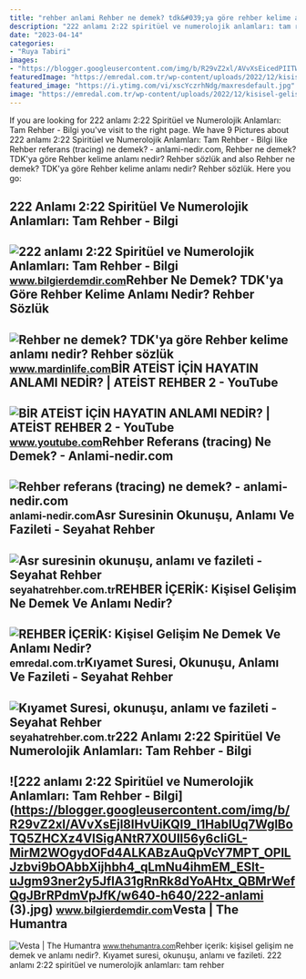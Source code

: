 ```yaml
---
title: "rehber anlami Rehber ne demek? tdk&#039;ya göre rehber kelime anlamı nedir? rehber sözlük"
description: "222 anlamı 2:22 spiritüel ve numerolojik anlamları: tam rehber"
date: "2023-04-14"
categories:
- "Ruya Tabiri"
images:
- "https://blogger.googleusercontent.com/img/b/R29vZ2xl/AVvXsEicedPIITWHYchNOX7-sS4KaWrRUfKf1xKgHOejEnqhYJ41wiK3wWBWEd5qCL-pPT8p8xcvMK0MIHHkqGSgGNKtpJYTSLLxiG9oFR-QALdLmdzx6bdYQBNjFDaz5HdITQOSW1BYxOSZliSuamCBQCGOw6Nfr-gxFSenn8yFg7hU4cGOVJLDdAegds1j/w1200-h630-p-k-no-nu/222-anlami-55.jpg"
featuredImage: "https://emredal.com.tr/wp-content/uploads/2022/12/kisisel-gelisim-ne-demek-ve-anlami-nedir.jpg"
featured_image: "https://i.ytimg.com/vi/xscYczrhNdg/maxresdefault.jpg"
image: "https://emredal.com.tr/wp-content/uploads/2022/12/kisisel-gelisim-ne-demek-ve-anlami-nedir.jpg"
---
```


If you are looking for 222 anlamı 2:22 Spiritüel ve Numerolojik Anlamları: Tam Rehber - Bilgi you've visit to the right page. We have 9 Pictures about 222 anlamı 2:22 Spiritüel ve Numerolojik Anlamları: Tam Rehber - Bilgi like Rehber referans (tracing) ne demek? - anlami-nedir.com, Rehber ne demek? TDK'ya göre Rehber kelime anlamı nedir? Rehber sözlük and also Rehber ne demek? TDK'ya göre Rehber kelime anlamı nedir? Rehber sözlük. Here you go:

222 Anlamı 2:22 Spiritüel Ve Numerolojik Anlamları: Tam Rehber - Bilgi
----------------------------------------------------------------------

 ![222 anlamı 2:22 Spiritüel ve Numerolojik Anlamları: Tam Rehber - Bilgi](https://blogger.googleusercontent.com/img/b/R29vZ2xl/AVvXsEicedPIITWHYchNOX7-sS4KaWrRUfKf1xKgHOejEnqhYJ41wiK3wWBWEd5qCL-pPT8p8xcvMK0MIHHkqGSgGNKtpJYTSLLxiG9oFR-QALdLmdzx6bdYQBNjFDaz5HdITQOSW1BYxOSZliSuamCBQCGOw6Nfr-gxFSenn8yFg7hU4cGOVJLDdAegds1j/w1200-h630-p-k-no-nu/222-anlami-55.jpg) <small>www.bilgierdemdir.com</small>Rehber Ne Demek? TDK'ya Göre Rehber Kelime Anlamı Nedir? Rehber Sözlük
----------------------------------------------------------------------

 ![Rehber ne demek? TDK'ya göre Rehber kelime anlamı nedir? Rehber sözlük](https://www.mardinlife.com/uploads/2021/06/rehber-ne-demek-tdkya-gore-rehber-kelime-anlami-nedir-rehber-sozluk-anlami-60814.jpg?234234.234234) <small>www.mardinlife.com</small>BİR ATEİST İÇİN HAYATIN ANLAMI NEDİR? | ATEİST REHBER 2 - YouTube
-----------------------------------------------------------------

 ![BİR ATEİST İÇİN HAYATIN ANLAMI NEDİR? | ATEİST REHBER 2 - YouTube](https://i.ytimg.com/vi/xscYczrhNdg/maxresdefault.jpg) <small>www.youtube.com</small>Rehber Referans (tracing) Ne Demek? - Anlami-nedir.com
------------------------------------------------------

 ![Rehber referans (tracing) ne demek? - anlami-nedir.com](http://anlami-nedir.com/resimler/2/rehber-referans-tracing.jpg) <small>anlami-nedir.com</small>Asr Suresinin Okunuşu, Anlamı Ve Fazileti - Seyahat Rehber
----------------------------------------------------------

 ![Asr suresinin okunuşu, anlamı ve fazileti - Seyahat Rehber](https://seyahatrehber.com.tr/wp-content/uploads/2023/06/asr-suresinin-okunusu-anlami-ve-fazileti-0-HxkhW9kw.jpg) <small>seyahatrehber.com.tr</small>REHBER İÇERİK: Kişisel Gelişim Ne Demek Ve Anlamı Nedir?
--------------------------------------------------------

 ![REHBER İÇERİK: Kişisel Gelişim Ne Demek Ve Anlamı Nedir?](https://emredal.com.tr/wp-content/uploads/2022/12/kisisel-gelisim-ne-demek-ve-anlami-nedir.jpg) <small>emredal.com.tr</small>Kıyamet Suresi, Okunuşu, Anlamı Ve Fazileti - Seyahat Rehber
------------------------------------------------------------

 ![Kıyamet Suresi, okunuşu, anlamı ve fazileti - Seyahat Rehber](https://seyahatrehber.com.tr/wp-content/uploads/2023/07/kiyamet-suresi-okunusu-anlami-ve-fazileti-Fi2pVv81.jpg) <small>seyahatrehber.com.tr</small>222 Anlamı 2:22 Spiritüel Ve Numerolojik Anlamları: Tam Rehber - Bilgi
----------------------------------------------------------------------

 ![222 anlamı 2:22 Spiritüel ve Numerolojik Anlamları: Tam Rehber - Bilgi](https://blogger.googleusercontent.com/img/b/R29vZ2xl/AVvXsEjl8IHvUiKQI9_I1HabIUq7WglBoTQ5ZHCXz4VlSigANtR7X0UIl56y6cIiGL-MirM2WOgydOFd4ALKABzAuQpVcY7MPT_OPlLJzbvi9bOAbbXijhbh4_qLmNu4ihmEM_ESlt-uJgm93ner2y5JflA31gRnRk8dYoAHtx_QBMrWefQgJBrRPdmVpJfK/w640-h640/222-anlami (3).jpg) <small>www.bilgierdemdir.com</small>Vesta | The Humantra
--------------------

 ![Vesta | The Humantra](https://static.wixstatic.com/media/nsplsh_614c4769504a3458524f34~mv2.jpg/v1/fill/w_320,h_427,al_c,q_80,usm_0.66_1.00_0.01,enc_auto/Image-empty-state.jpg) <small>www.thehumantra.com</small>Rehber i̇çeri̇k: kişisel gelişim ne demek ve anlamı nedir?. Kıyamet suresi, okunuşu, anlamı ve fazileti. 222 anlamı 2:22 spiritüel ve numerolojik anlamları: tam rehber
